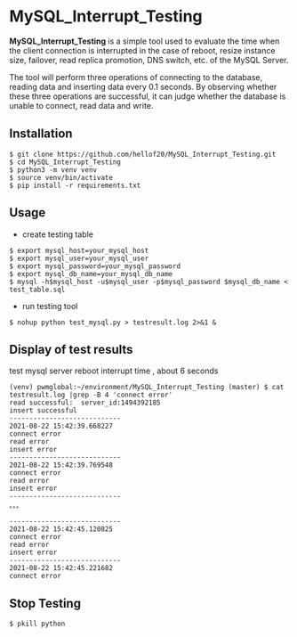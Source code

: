 # MySQL_Interrupt_Testing
**MySQL_Interrupt_Testing** is a simple tool used to evaluate the time when the client connection is interrupted in the case of reboot, resize instance size, failover, read replica promotion, DNS switch, etc. of the MySQL Server.

The tool will perform three operations of connecting to the database, reading data and inserting data every 0.1 seconds. By observing whether these three operations are successful, it can judge whether the database is unable to connect, read data and write.

## Installation
```
$ git clone https://github.com/hellof20/MySQL_Interrupt_Testing.git
$ cd MySQL_Interrupt_Testing
$ python3 -m venv venv
$ source venv/bin/activate
$ pip install -r requirements.txt
```

## Usage
- create testing table
```
$ export mysql_host=your_mysql_host
$ export mysql_user=your_mysql_user
$ export mysql_password=your_mysql_password
$ export mysql_db_name=your_mysql_db_name
$ mysql -h$mysql_host -u$mysql_user -p$mysql_password $mysql_db_name < test_table.sql
```

- run testing tool
```
$ nohup python test_mysql.py > testresult.log 2>&1 &
```
## Display of test results

test mysql server reboot interrupt time , about 6 seconds

```
(venv) pwmglobal:~/environment/MySQL_Interrupt_Testing (master) $ cat testresult.log |grep -B 4 'connect error'                                                     
read successful:  server_id:1494392185
insert successful
----------------------------
2021-08-22 15:42:39.668227
connect error
read error
insert error
----------------------------
2021-08-22 15:42:39.769548
connect error
read error
insert error
----------------------------
。。。

----------------------------
2021-08-22 15:42:45.120825
connect error
read error
insert error
----------------------------
2021-08-22 15:42:45.221682
connect error
```

## Stop Testing
```
$ pkill python
```
